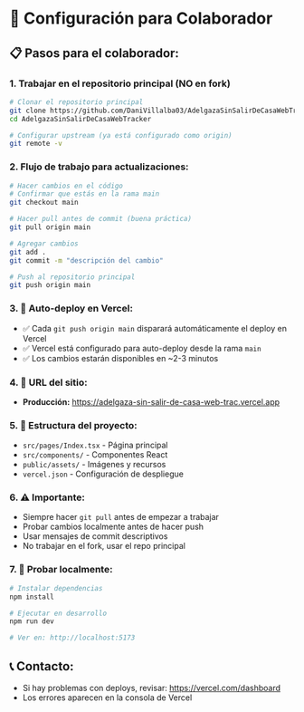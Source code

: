# 🤝 Configuración para Colaborador

## 📋 **Pasos para el colaborador:**

### **1. Trabajar en el repositorio principal (NO en fork)**
```bash
# Clonar el repositorio principal
git clone https://github.com/DaniVillalba03/AdelgazaSinSalirDeCasaWebTracker.git
cd AdelgazaSinSalirDeCasaWebTracker

# Configurar upstream (ya está configurado como origin)
git remote -v
```

### **2. Flujo de trabajo para actualizaciones:**
```bash
# Hacer cambios en el código
# Confirmar que estás en la rama main
git checkout main

# Hacer pull antes de commit (buena práctica)
git pull origin main

# Agregar cambios
git add .
git commit -m "descripción del cambio"

# Push al repositorio principal
git push origin main
```

### **3. 🚀 Auto-deploy en Vercel:**
- ✅ Cada `git push origin main` disparará automáticamente el deploy en Vercel
- ✅ Vercel está configurado para auto-deploy desde la rama `main`
- ✅ Los cambios estarán disponibles en ~2-3 minutos

### **4. 📱 URL del sitio:**
- **Producción:** https://adelgaza-sin-salir-de-casa-web-trac.vercel.app

### **5. 🔧 Estructura del proyecto:**
- `src/pages/Index.tsx` - Página principal
- `src/components/` - Componentes React
- `public/assets/` - Imágenes y recursos
- `vercel.json` - Configuración de despliegue

### **6. ⚠️ Importante:**
- Siempre hacer `git pull` antes de empezar a trabajar
- Probar cambios localmente antes de hacer push
- Usar mensajes de commit descriptivos
- No trabajar en el fork, usar el repo principal

### **7. 🧪 Probar localmente:**
```bash
# Instalar dependencias
npm install

# Ejecutar en desarrollo
npm run dev

# Ver en: http://localhost:5173
```

## 📞 **Contacto:**
- Si hay problemas con deploys, revisar: https://vercel.com/dashboard
- Los errores aparecen en la consola de Vercel